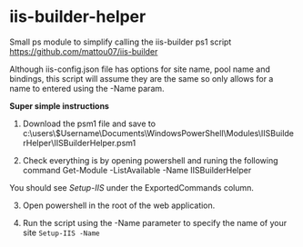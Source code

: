 # iis-builder-helper

Small ps module to simplify calling the iis-builder ps1 script https://github.com/mattou07/iis-builder

Although iis-config.json file has options for site name, pool name and bindings, this script will assume they are the same so only allows for a name to entered using the -Name param.

**Super simple instructions**

1. Download the psm1 file and save to
c:\\users\\\$Username\\Documents\\WindowsPowerShell\\Modules\\IISBuilderHelper\\IISBuilderHelper.psm1

2. Check everything is by opening powershell and runing the following command
Get-Module -ListAvailable -Name IISBuilderHelper

You should see _Setup-IIS_ under the ExportedCommands column.

3. Open powershell in the root of the web application.

4. Run the script using the -Name parameter to specify the name of your site
`Setup-IIS -Name `

